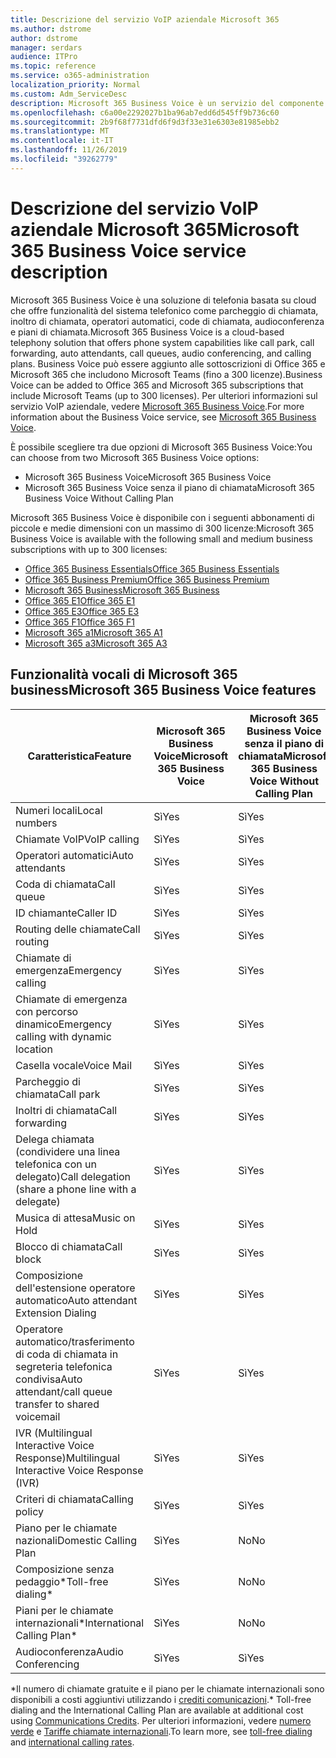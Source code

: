 ```yaml
---
title: Descrizione del servizio VoIP aziendale Microsoft 365
ms.author: dstrome
author: dstrome
manager: serdars
audience: ITPro
ms.topic: reference
ms.service: o365-administration
localization_priority: Normal
ms.custom: Adm_ServiceDesc
description: Microsoft 365 Business Voice è un servizio del componente aggiuntivo che consente di utilizzare Microsoft teams per le chiamate telefoniche. Questo combina sistema telefonico, piano per le chiamate nazionali, SMS e audioconferenza.
ms.openlocfilehash: c6a00e2292027b1ba96ab7edd6d545ff9b736c60
ms.sourcegitcommit: 2b9f68f7731dfd6f9d3f33e31e6303e81985ebb2
ms.translationtype: MT
ms.contentlocale: it-IT
ms.lasthandoff: 11/26/2019
ms.locfileid: "39262779"
---
```

# <a name="microsoft-365-business-voice-service-description"></a><span data-ttu-id="0a2a2-104">Descrizione del servizio VoIP aziendale Microsoft 365</span><span class="sxs-lookup"><span data-stu-id="0a2a2-104">Microsoft 365 Business Voice service description</span></span>

<span data-ttu-id="0a2a2-105">Microsoft 365 Business Voice è una soluzione di telefonia basata su cloud che offre funzionalità del sistema telefonico come parcheggio di chiamata, inoltro di chiamata, operatori automatici, code di chiamata, audioconferenza e piani di chiamata.</span><span class="sxs-lookup"><span data-stu-id="0a2a2-105">Microsoft 365 Business Voice is a cloud-based telephony solution that offers phone system capabilities like call park, call forwarding, auto attendants, call queues, audio conferencing, and calling plans.</span></span> <span data-ttu-id="0a2a2-106">Business Voice può essere aggiunto alle sottoscrizioni di Office 365 e Microsoft 365 che includono Microsoft Teams (fino a 300 licenze).</span><span class="sxs-lookup"><span data-stu-id="0a2a2-106">Business Voice can be added to Office 365 and Microsoft 365 subscriptions that include Microsoft Teams (up to 300 licenses).</span></span> <span data-ttu-id="0a2a2-107">Per ulteriori informazioni sul servizio VoIP aziendale, vedere [Microsoft 365 Business Voice](https://docs.microsoft.com/MicrosoftTeams/business-voice/whats-business-voice).</span><span class="sxs-lookup"><span data-stu-id="0a2a2-107">For more information about the Business Voice service, see [Microsoft 365 Business Voice](https://docs.microsoft.com/MicrosoftTeams/business-voice/whats-business-voice).</span></span>

<span data-ttu-id="0a2a2-108">È possibile scegliere tra due opzioni di Microsoft 365 Business Voice:</span><span class="sxs-lookup"><span data-stu-id="0a2a2-108">You can choose from two Microsoft 365 Business Voice options:</span></span>

- <span data-ttu-id="0a2a2-109">Microsoft 365 Business Voice</span><span class="sxs-lookup"><span data-stu-id="0a2a2-109">Microsoft 365 Business Voice</span></span>
- <span data-ttu-id="0a2a2-110">Microsoft 365 Business Voice senza il piano di chiamata</span><span class="sxs-lookup"><span data-stu-id="0a2a2-110">Microsoft 365 Business Voice Without Calling Plan</span></span>

<span data-ttu-id="0a2a2-111">Microsoft 365 Business Voice è disponibile con i seguenti abbonamenti di piccole e medie dimensioni con un massimo di 300 licenze:</span><span class="sxs-lookup"><span data-stu-id="0a2a2-111">Microsoft 365 Business Voice is available with the following small and medium business subscriptions with up to 300 licenses:</span></span>

- [<span data-ttu-id="0a2a2-112">Office 365 Business Essentials</span><span class="sxs-lookup"><span data-stu-id="0a2a2-112">Office 365 Business Essentials</span></span>](office-365-platform-service-description/office-365-platform-service-description.md)
- [<span data-ttu-id="0a2a2-113">Office 365 Business Premium</span><span class="sxs-lookup"><span data-stu-id="0a2a2-113">Office 365 Business Premium</span></span>](office-365-platform-service-description/office-365-platform-service-description.md)
- [<span data-ttu-id="0a2a2-114">Microsoft 365 Business</span><span class="sxs-lookup"><span data-stu-id="0a2a2-114">Microsoft 365 Business</span></span>](microsoft-365-business-service-description.md)
- [<span data-ttu-id="0a2a2-115">Office 365 E1</span><span class="sxs-lookup"><span data-stu-id="0a2a2-115">Office 365 E1</span></span>](https://www.microsoft.com/en-us/microsoft-365/business/office-365-enterprise-e1-business-software?activetab=pivot%3aoverviewtab)
- [<span data-ttu-id="0a2a2-116">Office 365 E3</span><span class="sxs-lookup"><span data-stu-id="0a2a2-116">Office 365 E3</span></span>](https://www.microsoft.com/en-us/microsoft-365/business/office-365-enterprise-e3-business-software?activetab=pivot%3aoverviewtab)
- [<span data-ttu-id="0a2a2-117">Office 365 F1</span><span class="sxs-lookup"><span data-stu-id="0a2a2-117">Office 365 F1</span></span>](https://www.microsoft.com/en-us/microsoft-365/business/office-365-f1?activetab=pivot%3aoverviewtab)
- [<span data-ttu-id="0a2a2-118">Microsoft 365 a1</span><span class="sxs-lookup"><span data-stu-id="0a2a2-118">Microsoft 365 A1</span></span>](https://www.microsoft.com/en-us/microsoft-365/academic/compare-office-365-education-plans?activetab=tab:primaryr1)
- [<span data-ttu-id="0a2a2-119">Microsoft 365 a3</span><span class="sxs-lookup"><span data-stu-id="0a2a2-119">Microsoft 365 A3</span></span>](https://www.microsoft.com/en-us/microsoft-365/academic/compare-office-365-education-plans?activetab=tab:primaryr1)

## <a name="microsoft-365-business-voice-features"></a><span data-ttu-id="0a2a2-120">Funzionalità vocali di Microsoft 365 business</span><span class="sxs-lookup"><span data-stu-id="0a2a2-120">Microsoft 365 Business Voice features</span></span>

| <span data-ttu-id="0a2a2-121">**Caratteristica**</span><span class="sxs-lookup"><span data-stu-id="0a2a2-121">**Feature**</span></span>                                            | <span data-ttu-id="0a2a2-122">**Microsoft 365 Business Voice**</span><span class="sxs-lookup"><span data-stu-id="0a2a2-122">**Microsoft 365 Business Voice**</span></span> | <span data-ttu-id="0a2a2-123">**Microsoft 365 Business Voice senza il piano di chiamata**</span><span class="sxs-lookup"><span data-stu-id="0a2a2-123">**Microsoft 365 Business Voice Without Calling Plan**</span></span> |
|--------------------------------------------------------|----------------------------------|-------------------------------------------------------|
| <span data-ttu-id="0a2a2-124">Numeri locali</span><span class="sxs-lookup"><span data-stu-id="0a2a2-124">Local numbers</span></span>                                          | <span data-ttu-id="0a2a2-125">Sì</span><span class="sxs-lookup"><span data-stu-id="0a2a2-125">Yes</span></span>                              | <span data-ttu-id="0a2a2-126">Sì</span><span class="sxs-lookup"><span data-stu-id="0a2a2-126">Yes</span></span>                                                   |
| <span data-ttu-id="0a2a2-127">Chiamate VoIP</span><span class="sxs-lookup"><span data-stu-id="0a2a2-127">VoIP calling</span></span>                                           | <span data-ttu-id="0a2a2-128">Sì</span><span class="sxs-lookup"><span data-stu-id="0a2a2-128">Yes</span></span>                              | <span data-ttu-id="0a2a2-129">Sì</span><span class="sxs-lookup"><span data-stu-id="0a2a2-129">Yes</span></span>                                                   |
| <span data-ttu-id="0a2a2-130">Operatori automatici</span><span class="sxs-lookup"><span data-stu-id="0a2a2-130">Auto attendants</span></span>                                        | <span data-ttu-id="0a2a2-131">Sì</span><span class="sxs-lookup"><span data-stu-id="0a2a2-131">Yes</span></span>                              | <span data-ttu-id="0a2a2-132">Sì</span><span class="sxs-lookup"><span data-stu-id="0a2a2-132">Yes</span></span>                                                   |
| <span data-ttu-id="0a2a2-133">Coda di chiamata</span><span class="sxs-lookup"><span data-stu-id="0a2a2-133">Call queue</span></span>                                             | <span data-ttu-id="0a2a2-134">Sì</span><span class="sxs-lookup"><span data-stu-id="0a2a2-134">Yes</span></span>                              | <span data-ttu-id="0a2a2-135">Sì</span><span class="sxs-lookup"><span data-stu-id="0a2a2-135">Yes</span></span>                                                   |
| <span data-ttu-id="0a2a2-136">ID chiamante</span><span class="sxs-lookup"><span data-stu-id="0a2a2-136">Caller ID</span></span>                                              | <span data-ttu-id="0a2a2-137">Sì</span><span class="sxs-lookup"><span data-stu-id="0a2a2-137">Yes</span></span>                              | <span data-ttu-id="0a2a2-138">Sì</span><span class="sxs-lookup"><span data-stu-id="0a2a2-138">Yes</span></span>                                                   |
| <span data-ttu-id="0a2a2-139">Routing delle chiamate</span><span class="sxs-lookup"><span data-stu-id="0a2a2-139">Call routing</span></span>                                           | <span data-ttu-id="0a2a2-140">Sì</span><span class="sxs-lookup"><span data-stu-id="0a2a2-140">Yes</span></span>                              | <span data-ttu-id="0a2a2-141">Sì</span><span class="sxs-lookup"><span data-stu-id="0a2a2-141">Yes</span></span>                                                   |
| <span data-ttu-id="0a2a2-142">Chiamate di emergenza</span><span class="sxs-lookup"><span data-stu-id="0a2a2-142">Emergency calling</span></span>                                      | <span data-ttu-id="0a2a2-143">Sì</span><span class="sxs-lookup"><span data-stu-id="0a2a2-143">Yes</span></span>                              | <span data-ttu-id="0a2a2-144">Sì</span><span class="sxs-lookup"><span data-stu-id="0a2a2-144">Yes</span></span>                                                   |
| <span data-ttu-id="0a2a2-145">Chiamate di emergenza con percorso dinamico</span><span class="sxs-lookup"><span data-stu-id="0a2a2-145">Emergency calling with dynamic location</span></span>                | <span data-ttu-id="0a2a2-146">Sì</span><span class="sxs-lookup"><span data-stu-id="0a2a2-146">Yes</span></span>                              | <span data-ttu-id="0a2a2-147">Sì</span><span class="sxs-lookup"><span data-stu-id="0a2a2-147">Yes</span></span>                                                   |
| <span data-ttu-id="0a2a2-148">Casella vocale</span><span class="sxs-lookup"><span data-stu-id="0a2a2-148">Voice Mail</span></span>                                             | <span data-ttu-id="0a2a2-149">Sì</span><span class="sxs-lookup"><span data-stu-id="0a2a2-149">Yes</span></span>                              | <span data-ttu-id="0a2a2-150">Sì</span><span class="sxs-lookup"><span data-stu-id="0a2a2-150">Yes</span></span>                                                   |
| <span data-ttu-id="0a2a2-151">Parcheggio di chiamata</span><span class="sxs-lookup"><span data-stu-id="0a2a2-151">Call park</span></span>                                              | <span data-ttu-id="0a2a2-152">Sì</span><span class="sxs-lookup"><span data-stu-id="0a2a2-152">Yes</span></span>                              | <span data-ttu-id="0a2a2-153">Sì</span><span class="sxs-lookup"><span data-stu-id="0a2a2-153">Yes</span></span>                                                   |
| <span data-ttu-id="0a2a2-154">Inoltri di chiamata</span><span class="sxs-lookup"><span data-stu-id="0a2a2-154">Call forwarding</span></span>                                        | <span data-ttu-id="0a2a2-155">Sì</span><span class="sxs-lookup"><span data-stu-id="0a2a2-155">Yes</span></span>                              | <span data-ttu-id="0a2a2-156">Sì</span><span class="sxs-lookup"><span data-stu-id="0a2a2-156">Yes</span></span>                                                   |
| <span data-ttu-id="0a2a2-157">Delega chiamata (condividere una linea telefonica con un delegato)</span><span class="sxs-lookup"><span data-stu-id="0a2a2-157">Call delegation (share a phone line with a delegate)</span></span>   | <span data-ttu-id="0a2a2-158">Sì</span><span class="sxs-lookup"><span data-stu-id="0a2a2-158">Yes</span></span>                              | <span data-ttu-id="0a2a2-159">Sì</span><span class="sxs-lookup"><span data-stu-id="0a2a2-159">Yes</span></span>                                                   |
| <span data-ttu-id="0a2a2-160">Musica di attesa</span><span class="sxs-lookup"><span data-stu-id="0a2a2-160">Music on Hold</span></span>                                          | <span data-ttu-id="0a2a2-161">Sì</span><span class="sxs-lookup"><span data-stu-id="0a2a2-161">Yes</span></span>                              | <span data-ttu-id="0a2a2-162">Sì</span><span class="sxs-lookup"><span data-stu-id="0a2a2-162">Yes</span></span>                                                   |
| <span data-ttu-id="0a2a2-163">Blocco di chiamata</span><span class="sxs-lookup"><span data-stu-id="0a2a2-163">Call block</span></span>                                             | <span data-ttu-id="0a2a2-164">Sì</span><span class="sxs-lookup"><span data-stu-id="0a2a2-164">Yes</span></span>                              | <span data-ttu-id="0a2a2-165">Sì</span><span class="sxs-lookup"><span data-stu-id="0a2a2-165">Yes</span></span>                                                   |
| <span data-ttu-id="0a2a2-166">Composizione dell'estensione operatore automatico</span><span class="sxs-lookup"><span data-stu-id="0a2a2-166">Auto attendant Extension Dialing</span></span>                       | <span data-ttu-id="0a2a2-167">Sì</span><span class="sxs-lookup"><span data-stu-id="0a2a2-167">Yes</span></span>                              | <span data-ttu-id="0a2a2-168">Sì</span><span class="sxs-lookup"><span data-stu-id="0a2a2-168">Yes</span></span>                                                   |
| <span data-ttu-id="0a2a2-169">Operatore automatico/trasferimento di coda di chiamata in segreteria telefonica condivisa</span><span class="sxs-lookup"><span data-stu-id="0a2a2-169">Auto attendant/call queue transfer to shared voicemail</span></span> | <span data-ttu-id="0a2a2-170">Sì</span><span class="sxs-lookup"><span data-stu-id="0a2a2-170">Yes</span></span>                              | <span data-ttu-id="0a2a2-171">Sì</span><span class="sxs-lookup"><span data-stu-id="0a2a2-171">Yes</span></span>                                                   |
| <span data-ttu-id="0a2a2-172">IVR (Multilingual Interactive Voice Response)</span><span class="sxs-lookup"><span data-stu-id="0a2a2-172">Multilingual Interactive Voice Response (IVR)</span></span>          | <span data-ttu-id="0a2a2-173">Sì</span><span class="sxs-lookup"><span data-stu-id="0a2a2-173">Yes</span></span>                              | <span data-ttu-id="0a2a2-174">Sì</span><span class="sxs-lookup"><span data-stu-id="0a2a2-174">Yes</span></span>                                                   |
| <span data-ttu-id="0a2a2-175">Criteri di chiamata</span><span class="sxs-lookup"><span data-stu-id="0a2a2-175">Calling policy</span></span>                                         | <span data-ttu-id="0a2a2-176">Sì</span><span class="sxs-lookup"><span data-stu-id="0a2a2-176">Yes</span></span>                              | <span data-ttu-id="0a2a2-177">Sì</span><span class="sxs-lookup"><span data-stu-id="0a2a2-177">Yes</span></span>                                                   |
| <span data-ttu-id="0a2a2-178">Piano per le chiamate nazionali</span><span class="sxs-lookup"><span data-stu-id="0a2a2-178">Domestic Calling Plan</span></span>                                  | <span data-ttu-id="0a2a2-179">Sì</span><span class="sxs-lookup"><span data-stu-id="0a2a2-179">Yes</span></span>                              | <span data-ttu-id="0a2a2-180">No</span><span class="sxs-lookup"><span data-stu-id="0a2a2-180">No</span></span>                                                    |
| <span data-ttu-id="0a2a2-181">Composizione senza pedaggio\*</span><span class="sxs-lookup"><span data-stu-id="0a2a2-181">Toll-free dialing\*</span></span>                                    | <span data-ttu-id="0a2a2-182">Sì</span><span class="sxs-lookup"><span data-stu-id="0a2a2-182">Yes</span></span>                              | <span data-ttu-id="0a2a2-183">No</span><span class="sxs-lookup"><span data-stu-id="0a2a2-183">No</span></span>                                                    |
| <span data-ttu-id="0a2a2-184">Piani per le chiamate internazionali\*</span><span class="sxs-lookup"><span data-stu-id="0a2a2-184">International Calling Plan\*</span></span>                           | <span data-ttu-id="0a2a2-185">Sì</span><span class="sxs-lookup"><span data-stu-id="0a2a2-185">Yes</span></span>                              | <span data-ttu-id="0a2a2-186">No</span><span class="sxs-lookup"><span data-stu-id="0a2a2-186">No</span></span>                                                    |
| <span data-ttu-id="0a2a2-187">Audioconferenza</span><span class="sxs-lookup"><span data-stu-id="0a2a2-187">Audio Conferencing</span></span>                                     | <span data-ttu-id="0a2a2-188">Sì</span><span class="sxs-lookup"><span data-stu-id="0a2a2-188">Yes</span></span>                              | <span data-ttu-id="0a2a2-189">Sì</span><span class="sxs-lookup"><span data-stu-id="0a2a2-189">Yes</span></span>                                                   |
 
<span data-ttu-id="0a2a2-190">\*Il numero di chiamate gratuite e il piano per le chiamate internazionali sono disponibili a costi aggiuntivi utilizzando i [crediti comunicazioni](https://docs.microsoft.com/microsoftteams/what-are-communications-credits).</span><span class="sxs-lookup"><span data-stu-id="0a2a2-190">\* Toll-free dialing and the International Calling Plan are available at additional cost using [Communications Credits](https://docs.microsoft.com/microsoftteams/what-are-communications-credits).</span></span> <span data-ttu-id="0a2a2-191">Per ulteriori informazioni, vedere [numero verde](https://docs.microsoft.com/microsoftteams/toll-free-dialing-limitations-and-restrictions) e [Tariffe chiamate internazionali](https://products.office.com/microsoft-teams/online-meeting-solutions#Rates).</span><span class="sxs-lookup"><span data-stu-id="0a2a2-191">To learn more, see [toll-free dialing](https://docs.microsoft.com/microsoftteams/toll-free-dialing-limitations-and-restrictions) and [international calling rates](https://products.office.com/microsoft-teams/online-meeting-solutions#Rates).</span></span>
